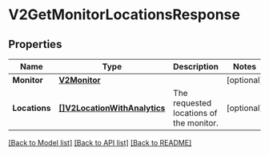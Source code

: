 # V2GetMonitorLocationsResponse

## Properties

Name | Type | Description | Notes
------------ | ------------- | ------------- | -------------
**Monitor** | [**V2Monitor**](v2Monitor.md) |  | [optional] 
**Locations** | [**[]V2LocationWithAnalytics**](v2LocationWithAnalytics.md) | The requested locations of the monitor. | [optional] 

[[Back to Model list]](../README.md#documentation-for-models) [[Back to API list]](../README.md#documentation-for-api-endpoints) [[Back to README]](../README.md)


